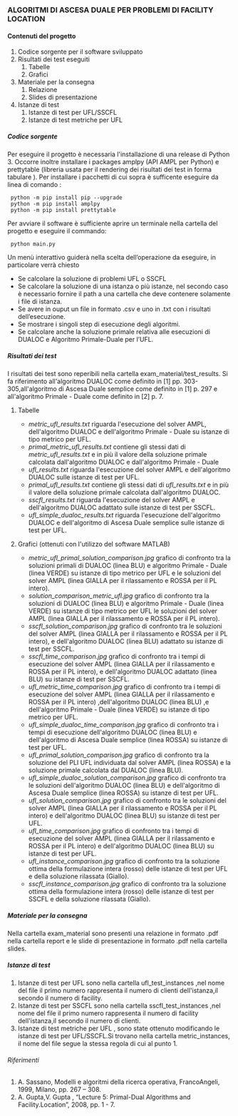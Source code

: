 ### ALGORITMI DI ASCESA DUALE PER PROBLEMI DI FACILITY LOCATION

#### Contenuti del progetto

1.  Codice sorgente per il software sviluppato
2.  Risultati dei test eseguiti 
    1. Tabelle
    2. Grafici
3.  Materiale per la consegna
    1.  Relazione
    2.  Slides di presentazione
4.  Istanze di test
    1. Istanze di test per UFL/SSCFL
    2. Istanze di test metriche per UFL
 
 
##### Codice sorgente
 
 Per eseguire il progetto è necessaria l'installazione di una release di Python 3.
 Occorre inoltre installare i packages amplpy (API AMPL per Python) e prettytable (libreria usata per il rendering dei risultati dei test in forma tabulare ).
 Per installare i pacchetti di cui sopra è sufficente eseguire da linea di comando :
 
     python -m pip install pip --upgrade 
     python -m pip install amplpy 
     python -m pip install prettytable
 
 Per avviare il software è sufficiente aprire un terminale nella cartella del progetto e eseguire il commando:
    
     python main.py

Un menù interattivo guiderà nella scelta dell’operazione da eseguire, in particolare verrà chiesto

*  Se calcolare la soluzione di problemi UFL o SSCFL
*  Se calcolare la soluzione di una istanza o più istanze, nel secondo caso è necessario fornire il path a una cartella che deve contenere solamente i file di istanza.
*  Se avere in ouput un file in formato .csv e uno in .txt con i risultati dell’esecuzione.
*  Se mostrare i singoli step di esecuzione degli algoritmi.
*  Se calcolare anche la soluzione primale relativa alle esecuzioni di DUALOC e Algoritmo Primale-Duale per l’UFL.

##### Risultati dei test

I risultati dei test sono reperibili nella cartella exam_material/test_results.
Si fa riferimento all'algoritmo DUALOC come definito in [1] pp. 303-305,all'algoritmo di Ascesa Duale semplice come definito in [1] p. 297 e all'algoritmo Primale - Duale come definito in [2] p. 7.

1. Tabelle
    * _metric_ufl_results.txt_ riguarda l'esecuzione del solver AMPL, dell'algoritmo DUALOC e dell'algoritmo Primale - Duale su istanze di tipo metrico per UFL.
    * _primal_metric_ufl_results.txt_ contiene gli stessi dati di _metric_ufl_results.txt_ e in più il valore della soluzione primale calcolata dall'algoritmo DUALOC e dall'algoritmo Primale - Duale
    * _ufl_results.txt_ riguarda l'esecuzione del solver AMPL e dell'algoritmo DUALOC sulle istanze di test per UFL.
    * _primal_ufl_results.txt_ contiene gli stessi dati di _ufl_results.txt_ e in più il valore della soluzione primale calcolata dall'algoritmo DUALOC.
    * _sscfl_results.txt_ riguarda l'esecuzione del solver AMPL e dell'algoritmo DUALOC adattato sulle istanze di test per SSCFL.
    * _ufl_simple_dualoc_results.txt_ riguarda l'esecuzione dell'algoritmo DUALOC e dell'algoritmo di Ascesa Duale semplice sulle istanze di test per UFL.
    
2. Grafici (ottenuti con l'utilizzo del software MATLAB)
    * _metric_ufl_primal_solution_comparison.jpg_ grafico di confronto tra la soluzioni primali di DUALOC (linea BLU) e algoritmo Primale - Duale (linea VERDE) su istanze di tipo metrico per UFL e le soluzioni del solver AMPL (linea GIALLA per il rilassamento e ROSSA per il PL intero).
    * _solution_comparison_metric_ufl.jpg_ grafico di confronto tra la soluzioni di DUALOC (linea BLU) e algoritmo Primale - Duale (linea VERDE) su istanze di tipo metrico per UFL le soluzioni del solver AMPL (linea GIALLA per il rilassamento e ROSSA per il PL intero).
    * _sscfl_solution_comparison.jpg_ grafico di confronto tra le soluzioni del solver AMPL (linea GIALLA per il rilassamento e ROSSA per il PL intero), e dell'algoritmo DUALOC (linea BLU) adattato su istanze di test per SSCFL.
    * _sscfl_time_comparison.jpg_ grafico di confronto tra i tempi di esecuzione del solver AMPL (linea GIALLA per il rilassamento e ROSSA per il PL intero), e dell'algoritmo DUALOC adattato (linea BLU) su istanze di test per SSCFL.
    * _ufl_metric_time_comparison.jpg_ grafico di confronto tra i tempi di esecuzione del solver AMPL (linea GIALLA per il rilassamento e ROSSA per il PL intero) ,dell'algoritmo DUALOC (linea BLU) ,e dell'algoritmo Primale - Duale (linea VERDE) su istanze di tipo metrico per UFL.
    * _ufl_simple_dualoc_time_comparison.jpg_ grafico di confronto tra i tempi di esecuzione dell'algoritmo DUALOC (linea BLU) e dell'algoritmo di Ascesa Duale semplice (linea ROSSA) su istanze di test per UFL.
    * _ufl_primal_solution_comparison.jpg_ grafico di confronto tra la soluzione del PLI UFL individuata dal solver AMPL (linea ROSSA) e la soluzione primale calcolata dal DUALOC (linea BLU).
    * _ufl_simple_dualoc_solution_comparison.jpg_ grafico di confronto tra le soluzioni dell'algoritmo DUALOC (linea BLU) e dell'algoritmo di Ascesa Duale semplice (linea ROSSA) su istanze di test per UFL.
    * _ufl_solution_comparison.jpg_ grafico di confronto tra le soluzioni del solver AMPL (linea GIALLA per il rilassamento e ROSSA per il PL intero) e dell'algoritmo DUALOC (linea BLU) su istanze di test per UFL.
    * _ufl_time_comparison.jpg_ grafico di confronto tra i tempi di esecuzione del solver AMPL (linea GIALLA per il rilassamento e ROSSA per il PL intero)  e dell'algoritmo DUALOC (linea BLU) su istanze di test per UFL.
    * _ufl_instance_comparison.jpg_ grafico di confronto tra la soluzione ottima della formulazione intera (rosso) delle istanze di test per UFL e della soluzione rilassata (Giallo).
    * _sscfl_instance_comparison.jpg_  grafico di confronto tra la soluzione ottima della formulazione intera (rosso) delle istanze di test per SSCFL e della soluzione rilassata (Giallo).
    
##### Materiale per la consegna

Nella cartella exam_material sono presenti una relazione in formato .pdf nella cartella report e le slide di presentazione in formato .pdf nella cartella slides.


##### Istanze di test

1. Istanze di test per UFL sono nella cartella ufl_test_instances ,nel nome del file il primo numero rappresenta il numero di clienti dell'istanza,il secondo il numero di facility.
2. Istanze di test per SSCFL sono nella cartella sscfl_test_instances ,nel nome del file il primo numero rappresenta il numero di facility dell'istanza,il secondo il numero di clienti.
3. Istanze di test metriche per UFL , sono state ottenuto modificando le istanze di test per UFL/SSCFL.Si trovano nella cartella metric_instances, il nome del file segue la stessa regola di cui al punto 1.


###### Riferimenti

1.  A. Sassano, Modelli e algoritmi della ricerca operativa, FrancoAngeli, 1999, Milano, pp. 267 – 308.
2.  A. Gupta,V. Gupta , “Lecture 5: Primal-Dual Algorithms and Facility.Location”, 2008, pp. 1 - 7.
